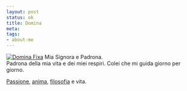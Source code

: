 ```yaml
--- 
layout: post
status: ok
title: Domina
meta: 
tags: 
- about-me
---
```

[![Domina Fixa](http://www.lastknight.com/download/domina.thumbnail.jpg)](http://www.lastknight.com//download/domina.jpg)
Mia Signora e Padrona.  
Padrona della mia vita e dei miei respiri.  Colei che mi guida giorno per giorno.  
  
[Passione](http://www.movimentofisso.it), [anima](http://www.chaingang.org), [filosofia](http://www.criticalmass.it) e vita. 
